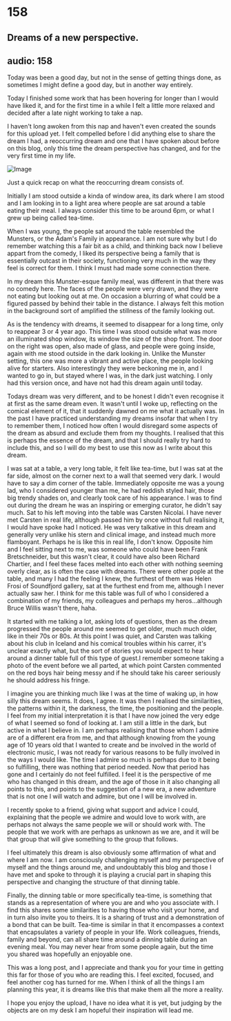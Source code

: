 # 158
## Dreams of a new perspective.
audio: 158
---

Today was been a good day, but not in the sense of getting things done, as sometimes I might define a good day, but in another way entirely.

Today I finished some work that has been hovering for longer than I would have liked it, and for the first time in a while I felt a little more relaxed and decided after a late night working to take a nap.

I haven't long awoken from this nap and haven't even created the sounds for this upload yet. I felt compelled before I did anything else to share the dream I had, a reoccurring dream and one that I have spoken about before on this blog, only this time the dream perspective has changed, and for the very first time in my life.

![Image](/assets/img/Snd-158.jpg)

Just a quick recap on what the reoccurring dream consists of.

Initially I am stood outside a kinda of window area, its dark where I am stood and I am looking in to a light area where people are sat around a table eating their meal. I always consider this time to be around 6pm, or what I grew up being called tea-time. 

When I was young, the people sat around the table resembled the Munsters, or the Adam's Family in appearance. I am not sure why but I do remember watching this a fair bit as a child, and thinking back now I believe appart from the comedy, I liked its perspective being a family that is essentially outcast in their society, functioning very much in the way they feel is correct for them. I think I must had made some connection there.

In my dream this Munster-esque family meal, was different in that there was no comedy here. The faces of the people were very drawn, and they were not eating but looking out at me. On occasion a blurring of what could be a figured passed by behind their table in the distance. I always felt this motion in the background sort of amplified the stillness of the family looking out.

As is the tendency with dreams, it seemed to disappear for a long time, only to reappear 3 or 4 year ago. This time I was stood outside what was more an illuminated shop window, its window the size of the shop front. The door on the right was open, also made of glass, and people were going inside, again with me stood outside in the dark looking in. Unlike the Munster setting, this one was more a vibrant and active place, the people looking alive for starters. Also interestingly they were beckoning me in, and I wanted to go in, but stayed where I was, in the dark just watching. I only had this version once, and have not had this dream again until today.

Todays dream was very different, and to be honest I didn't even recognise it at first as the same dream even. It wasn't until I woke up, reflecting on the comical element of it, that it suddenly dawned on me what it actually was. In the past I have practiced understanding my dreams insofar that when I try to remember them, I noticed how often I would disregard some aspects of the dream as absurd and exclude them from my thoughts. I realised that this is perhaps the essence of the dream, and that I should really try hard to include this, and so I will do my best to use this now as I write about this dream.

I was sat at a table, a very long table, it felt like tea-time, but I was sat at the far side, almost on the corner next to a wall that seemed very dark. I would have to say a dim corner of the table. Immediately opposite me was a young lad, who I considered younger than me, he had reddish styled hair, those big trendy shades on, and clearly took care of his appearance. I was to find out during the dream he was an inspiring or emerging curator, he didn't say much. Sat to his left moving into the table was Carsten Nicolai. I have never met Carsten in real life, although passed him by once without full realising it, I would have spoke had I noticed. He was very talkative in this dream and generally very unlike his stern and clinical image, and instead much more flamboyant. Perhaps he is like this in real life, I don't know. Opposite him and I feel sitting next to me, was someone who could have been Frank Bretschneider, but this wasn't clear, it could have also been Richard Chartier, and I feel these faces melted into each other with nothing seeming overly clear, as is often the case with dreams. There were other pople at the table, and many I had the feeling I knew, the furthest of them was Helen Frosi of Soundfjord gallery, sat at the furthest end from me, although I never actually saw her. I think for me this table was full of who I considered a combination of my friends, my colleagues and perhaps my heros…although Bruce Willis wasn't there, haha.

It started with me talking a lot, asking lots of questions, then as the dream progressed the people around me seemed to get older, much much older, like in their 70s or 80s. At this point I was quiet, and Carsten was talking about his club in Iceland and his comical troubles within his carrer, it's unclear exactly what, but the sort of stories you would expect to hear around a dinner table full of this type of guest.I remember someone taking a photo of the event before we all parted, at which point Carsten commented on the red boys hair being messy and if he should take his career seriously he should address his fringe.

I imagine you are thinking much like I was at the time of waking up, in how silly this dream seems. It does, I agree. It was then I realised the similarities, the patterns within it, the darkness, the time, the positioning and the people. I feel from my initial interpretation it is that I have now joined the very edge of what I seemed so fond of looking at. I am still a little in the dark, but active in what I believe in. I am perhaps realising that those whom I admire are of a different era from me, and that although knowing from the young age of 10 years old that I wanted to create and be involved in the world of electronic music, I was not ready for various reasons to be fully involved in the ways I would like. The time I admire so much is perhaps due to it being so fulfilling, there was nothing that period needed. Now that period has gone and I certainly do not feel fulfilled. I feel it is the perspective of me who has changed in this dream, and the age of those in it also changing all points to this, and points to the suggestion of a new era, a new adventure that is not one I will watch and admire, but one I will be involved in.

I recently spoke to a friend, giving what support and advice I could, explaining that the people we admire and would love to work with, are perhaps not always the same people we will or should work with. The people that we work with are perhaps as unknown as we are, and it will be that group that will give something to the group that follows.

I feel ultimately this dream is also obviously some affirmation of what and where I am now. I am consciously challenging myself and my perspective of myself and the things around me, and undoubtably this blog and those I have met and spoke to through it is playing a crucial part in shaping this perspective and changing the structure of that dinning table.

Finally, the dinning table or more specifically tea-time, is something that stands as a representation of where you are and who you associate with. I find this shares some similarities to having those who visit your home, and in turn also invite you to theirs. It is a sharing of trust and a demonstration of a bond that can be built. Tea-time is similar in that it encompasses a context that encapsulates a variety of people in your life. Work colleagues, friends, family and beyond, can all share time around a dinning table during an evening meal. You may never hear from some people again, but the time you shared was hopefully an enjoyable one.

This was a long post, and I appreciate and thank you for your time in getting this far for those of you who are reading this. I feel excited, focused, and feel another cog has turned for me. When I think of all the things I am planning this year, it is dreams like this that make them all the more a reality.

I hope you enjoy the upload, I have no idea what it is yet, but judging by the objects are on my desk I am hopeful their inspiration will lead me.
